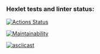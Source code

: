 ### Hexlet tests and linter status:

[![Actions Status](https://github.com/Scooby-Hub/frontend-project-44/workflows/hexlet-check/badge.svg)](https://github.com/Scooby-Hub/frontend-project-44/actions)

[![Maintainability](https://api.codeclimate.com/v1/badges/23f61423778ac6d92329/maintainability)](https://codeclimate.com/github/Scooby-Hub/frontend-project-44/maintainability)

[![asciicast](https://asciinema.org/a/576403.svg)](https://asciinema.org/a/576403)
